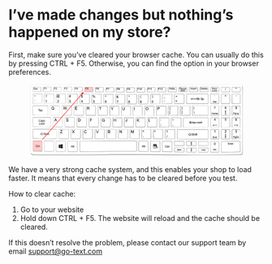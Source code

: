 # I’ve made changes but nothing’s happened on my store?

First, make sure you’ve cleared your browser cache. You can usually do this by pressing CTRL + F5. Otherwise, you can find the option in your browser preferences.

<figure><img src="../.gitbook/assets/image (10).png" alt=""><figcaption></figcaption></figure>

We have a very strong cache system, and this enables your shop to load faster. It means that every change has to be cleared before you test.

How to clear cache:

1. Go to your website
2. Hold down CTRL + F5. The website will reload and the cache should be cleared.

If this doesn’t resolve the problem, please contact our support team by email [support@go-text.com](mailto:support@go-text.com)
